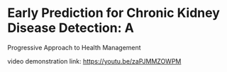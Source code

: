 # Early Prediction for Chronic Kidney Disease Detection: A
Progressive Approach to Health Management
 
  
 video  demonstration link: https://youtu.be/zaPJMMZOWPM
